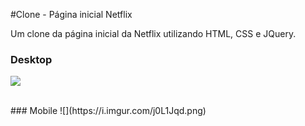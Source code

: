 #Clone - Página inicial Netflix

<p>
Um clone da página inicial da Netflix utilizando HTML, CSS e JQuery.
</p>

### Desktop
![](https://i.imgur.com/MpLL5U6.png)

<br>
### Mobile
![](https://i.imgur.com/j0L1Jqd.png)